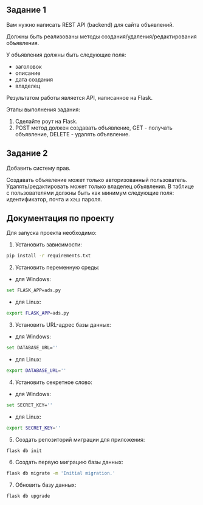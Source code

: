 ## Задание 1

Вам нужно написать REST API (backend) для сайта объявлений.

Должны быть реализованы методы создания/удаления/редактирования объявления.    

У объявления должны быть следующие поля: 
- заголовок
- описание
- дата создания
- владелец

Результатом работы является API, написанное на Flask.

Этапы выполнения задания:

1. Сделайте роут на Flask.
2. POST метод должен создавать объявление, GET - получать объявление, DELETE - удалять объявление.

## Задание 2

Добавить систему прав.

Создавать объявление может только авторизованный пользователь.
Удалять/редактировать может только владелец объявления.
В таблице с пользователями должны быть как минимум следующие поля: идентификатор, почта и хэш пароля.


## Документация по проекту

Для запуска проекта необходимо:

1. Установить зависимости:
```bash
pip install -r requirements.txt
```
2. Установить переменную среды:
- для Windows:
```bash
set FLASK_APP=ads.py
```
- для Linux:
```bash
export FLASK_APP=ads.py
```
3. Установить URL-адрес базы данных:
- для Windows:
```bash
set DATABASE_URL=''
```
- для Linux:
```bash
export DATABASE_URL='' 
```
4. Установить секретное слово:
- для Windows:
```bash
set SECRET_KEY=''
```
- для Linux:
```bash
export SECRET_KEY=''
```
5. Создать репозиторий миграции для приложения:
```bash
flask db init
```
6. Создать первую миграцию базы данных:
```bash
flask db migrate -m 'Initial migration.'
```
7. Обновить базу данных:
```bash
flask db upgrade
```
